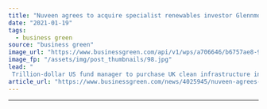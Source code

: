 ```yaml
---
title: "Nuveen agrees to acquire specialist renewables investor Glennmont Partners"
date: "2021-01-19"
tags: 
  - business green
source: "business green"
image_url: "https://www.businessgreen.com/api/v1/wps/a706646/b6757ae8-9c87-4a31-8001-494d724f1fdc/4/380352233-8e6defb044-c-185x114.jpg"
image_fp: "/assets/img/post_thumbnails/98.jpg"
lead: "
 Trillion-dollar US fund manager to purchase UK clean infrastructure investor in bid to tap 'one of the most dynamic and fastest growing infrastructure sectors' ..."
article_url: "https://www.businessgreen.com/news/4025945/nuveen-agrees-acquire-specialist-renewables-investor-glennmont-partners"
---
```


---

